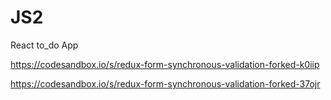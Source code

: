# JS2
React to_do App

https://codesandbox.io/s/redux-form-synchronous-validation-forked-k0iip

https://codesandbox.io/s/redux-form-synchronous-validation-forked-37ojr
